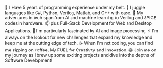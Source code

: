 🔭 I Have 5 years of programming experience under my belt.
🌱 I juggle languages like C#, Python, Verilog, Matlab, and C++ with ease.
🚀 My adventures in tech span from AI and machine learning to Verilog and SPICE codes in hardware.
📫 plus Full-Stack Development for Web and Desktop Applications.
🤔 I'm particularly fascinated by AI and image processing.
⚡ I'm always on the lookout for new challenges that expand my knowledge and keep me at the cutting edge of tech.
☕ When I'm not coding, you can find me sipping on coffee, My FUEL for Creativity and Innovation.
😄 Join me on my journey as I brew up some exciting projects and dive into the depths of Software Development!
